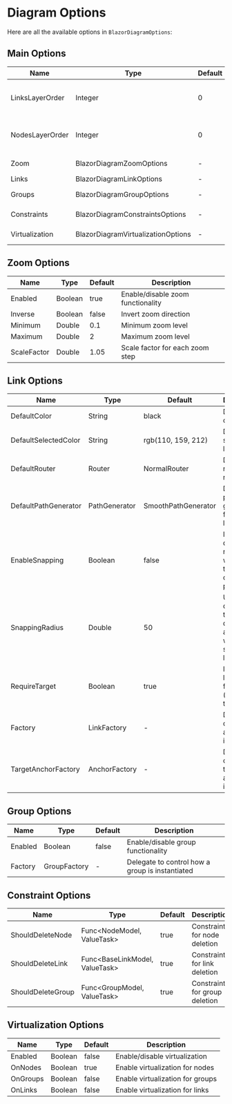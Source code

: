 # Diagram Options

Here are all the available options in `BlazorDiagramOptions`:

## Main Options

| Name | Type | Default | Description |
|------|------|---------|-------------|
| LinksLayerOrder | Integer | 0 | The order (z-index) of the SVG layer |
| NodesLayerOrder | Integer | 0 | The order (z-index) of the HTML layer |
| Zoom | BlazorDiagramZoomOptions | - | Zoom options |
| Links | BlazorDiagramLinkOptions | - | Link options |
| Groups | BlazorDiagramGroupOptions | - | Group options |
| Constraints | BlazorDiagramConstraintsOptions | - | Constraint options |
| Virtualization | BlazorDiagramVirtualizationOptions | - | Virtualization options |

## Zoom Options

| Name | Type | Default | Description |
|------|------|---------|-------------|
| Enabled | Boolean | true | Enable/disable zoom functionality |
| Inverse | Boolean | false | Invert zoom direction |
| Minimum | Double | 0.1 | Minimum zoom level |
| Maximum | Double | 2 | Maximum zoom level |
| ScaleFactor | Double | 1.05 | Scale factor for each zoom step |

## Link Options

| Name | Type | Default | Description |
|------|------|---------|-------------|
| DefaultColor | String | black | Default link color |
| DefaultSelectedColor | String | rgb(110, 159, 212) | Default selected link color |
| DefaultRouter | Router | NormalRouter | Default router for new links |
| DefaultPathGenerator | PathGenerator | SmoothPathGenerator | Default path generator for new links |
| EnableSnapping | Boolean | false | If true, dragging new links will snap them to the closest ports |
| SnappingRadius | Double | 50 | Used to calculate the distance and decide whether to snap the link |
| RequireTarget | Boolean | true | If false, links can be free (without target) |
| Factory | LinkFactory | - | Delegate to control how a link is instantiated |
| TargetAnchorFactory | AnchorFactory | - | Delegate to control how the target anchor is instantiated |

## Group Options

| Name | Type | Default | Description |
|------|------|---------|-------------|
| Enabled | Boolean | false | Enable/disable group functionality |
| Factory | GroupFactory | - | Delegate to control how a group is instantiated |

## Constraint Options

| Name | Type | Default | Description |
|------|------|---------|-------------|
| ShouldDeleteNode | Func<NodeModel, ValueTask<bool>> | true | Constraint for node deletion |
| ShouldDeleteLink | Func<BaseLinkModel, ValueTask<bool>> | true | Constraint for link deletion |
| ShouldDeleteGroup | Func<GroupModel, ValueTask<bool>> | true | Constraint for group deletion |

## Virtualization Options

| Name | Type | Default | Description |
|------|------|---------|-------------|
| Enabled | Boolean | false | Enable/disable virtualization |
| OnNodes | Boolean | true | Enable virtualization for nodes |
| OnGroups | Boolean | false | Enable virtualization for groups |
| OnLinks | Boolean | false | Enable virtualization for links |